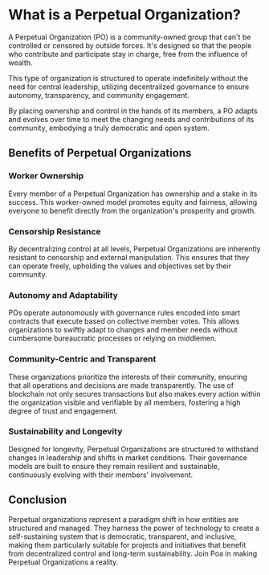 # What is a Perpetual Organization?

A Perpetual Organization (PO) is a community-owned group that can't be controlled or censored by outside forces. It's designed so that the people who contribute and participate stay in charge, free from the influence of wealth.

This type of organization is structured to operate indefinitely without the need for central leadership, utilizing decentralized governance to ensure autonomy, transparency, and community engagement. 

By placing ownership and control in the hands of its members, a PO adapts and evolves over time to meet the changing needs and contributions of its community, embodying a truly democratic and open system.

## Benefits of Perpetual Organizations

### **Worker Ownership**
Every member of a Perpetual Organization has ownership and a stake in its success. This worker-owned model promotes equity and fairness, allowing everyone to benefit directly from the organization's prosperity and growth.

### **Censorship Resistance**
By decentralizing control at all levels, Perpetual Organizations are inherently resistant to censorship and external manipulation. This ensures that they can operate freely, upholding the values and objectives set by their community.

### **Autonomy and Adaptability**
POs operate autonomously with governance rules encoded into smart contracts that execute based on collective member votes. This allows organizations to swiftly adapt to changes and member needs without cumbersome bureaucratic processes or relying on middlemen.

### **Community-Centric and Transparent**
These organizations prioritize the interests of their community, ensuring that all operations and decisions are made transparently. The use of blockchain not only secures transactions but also makes every action within the organization visible and verifiable by all members, fostering a high degree of trust and engagement.

### **Sustainability and Longevity**
Designed for longevity, Perpetual Organizations are structured to withstand changes in leadership and shifts in market conditions. Their governance models are built to ensure they remain resilient and sustainable, continuously evolving with their members' involvement.


## Conclusion

Perpetual organizations represent a paradigm shift in how entities are structured and managed. They harness the power of technology to create a self-sustaining system that is democratic, transparent, and inclusive, making them particularly suitable for projects and initiatives that benefit from decentralized control and long-term sustainability. Join Poa in making Perpetual Organizations a reality.

